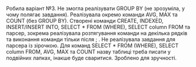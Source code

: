 Робила варіант №3.
Не змогла реалізувати GROUP BY (не зрозуміла, у чому полягає завдання). Реалізувала окремо команди AVG, MAX та COUNT (без GROUP BY). 
Створені команди CREATE, INDEXED, INSERT/INSERT INTO, SELECT * FROM (WHERE), SELECT column FROM та парсер, зокрема реалізувала розтягування команди на декілька рядків та виконання команди тільки після ; .
Не реалізувала завдання для парсера із зірочкою.
Для команд SELECT * FROM (WHERE), SELECT column FROM, AVG, MAX та COUNT назву таблиці треба писати у подвійних лапках, інакше буде сваритися. Зроблено для зручності.
